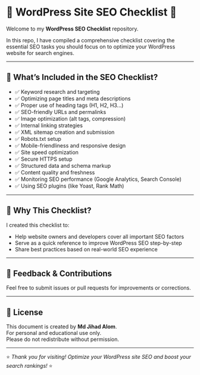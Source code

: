 # 🚀 WordPress Site SEO Checklist 📄

Welcome to my **WordPress SEO Checklist** repository.

In this repo, I have compiled a comprehensive checklist covering the essential SEO tasks you should focus on to optimize your WordPress website for search engines.

---

## 📌 What’s Included in the SEO Checklist?

- ✅ Keyword research and targeting
- ✅ Optimizing page titles and meta descriptions
- ✅ Proper use of heading tags (H1, H2, H3...)
- ✅ SEO-friendly URLs and permalinks
- ✅ Image optimization (alt tags, compression)
- ✅ Internal linking strategies
- ✅ XML sitemap creation and submission
- ✅ Robots.txt setup
- ✅ Mobile-friendliness and responsive design
- ✅ Site speed optimization
- ✅ Secure HTTPS setup
- ✅ Structured data and schema markup
- ✅ Content quality and freshness
- ✅ Monitoring SEO performance (Google Analytics, Search Console)
- ✅ Using SEO plugins (like Yoast, Rank Math)

---

## 🙋 Why This Checklist?

I created this checklist to:

- Help website owners and developers cover all important SEO factors
- Serve as a quick reference to improve WordPress SEO step-by-step
- Share best practices based on real-world SEO experience

---

## 📢 Feedback & Contributions

Feel free to submit issues or pull requests for improvements or corrections.

---

## 📜 License

This document is created by **Md Jihad Alom**.  
For personal and educational use only.  
Please do not redistribute without permission.

---

⭐ _Thank you for visiting! Optimize your WordPress site SEO and boost your search rankings!_ ⭐
